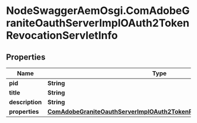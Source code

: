 # NodeSwaggerAemOsgi.ComAdobeGraniteOauthServerImplOAuth2TokenRevocationServletInfo

## Properties

Name | Type | Description | Notes
------------ | ------------- | ------------- | -------------
**pid** | **String** |  | [optional] 
**title** | **String** |  | [optional] 
**description** | **String** |  | [optional] 
**properties** | [**ComAdobeGraniteOauthServerImplOAuth2TokenRevocationServletProperties**](ComAdobeGraniteOauthServerImplOAuth2TokenRevocationServletProperties.md) |  | [optional] 


